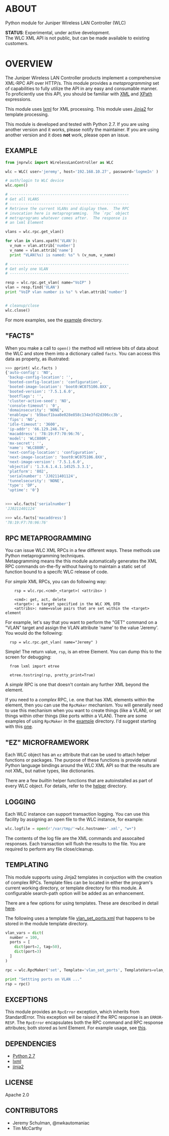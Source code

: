 # ABOUT

  Python module for Juniper Wireless LAN Controller (WLC)

**STATUS**: Experimental, under active development.  
The WLC XML API is not public, but can be made available to existing customers.

# OVERVIEW

  The Juniper Wireless LAN Controller products implement a comprehensive XML-RPC API over HTTP/s.  This module provides a *metaprogramming* set of capabilities to fully utilize the API in any easy and consumable manner.  To proficiently use this API, you should be familiar with [XML](http://www.w3schools.com/xml/) and [XPath](http://www.w3schools.com/xpath/) expressions.  
  
This module uses [lxml](http://lxml.de/index.html) for XML processing.  This module uses [Jinja2](http://jinja.pocoo.org/docs) for template processing.

  
This module is developed and tested with Python 2.7.  If you are using another version and it works, please notify the maintainer.  If you are using another version and it does **not** work, please open an issue.

## EXAMPLE

````python
from jnprwlc import WirelessLanController as WLC

wlc = WLC( user='jeremy', host='192.168.10.27', password='logmeIn' )

# auth/login to WLC device
wlc.open()

# -----------------------------------------------------
# Get all VLANS
# -----------------------------------------------------
# Retrieve the current VLANs and display them.  The RPC
# invocation here is metaprogramming.  The `rpc` object
# metraprograms whatever comes after.  The response is 
# an lxml Element

vlans = wlc.rpc.get_vlan()

for vlan in vlans.xpath('VLAN'):
  v_num = vlan.attrib['number']
  v_name = vlan.attrib['name']
  print "VLAN(%s) is named: %s" % (v_num, v_name)

# -----------------------------------------------------
# Get only one VLAN
# -----------------------------------------------------

resp = wlc.rpc.get_vlan( name="VoIP" )
vlan = resp.find('VLAN')
print "VoIP vlan number is %s" % vlan.attrib['number']


# cleanup/close
wlc.close()
````
  For more examples, see the [example](https://github.com/jeremyschulman/py-jnprwlc/tree/master/examples) directory.
  
## "FACTS"

  When you make a call to `open()` the method will retrieve bits of data about the WLC and store them
  into a dictionary called `facts`.  You can access this data as property, as illustrated:

````python
>>> pprint( wlc.facts )
{'auto-config': 'NO',
 'backup-config-location': '',
 'booted-config-location': 'configuration',
 'booted-image-location': 'boot0:WC075106.8XX',
 'booted-version': '7.5.1.6.0',
 'bootflags': '',
 'cluster-active-seed': 'NO',
 'console-timeout': '0',
 'domainsecurity': 'NONE',
 'enablepw': 'b5bacf1baa8e028e858c134e3fd2d306cc3b',
 'fips': 'NO',
 'idle-timeout': '3600',
 'ip-addr': '66.129.246.74',
 'macaddress': '78:19:F7:70:96:76',
 'model': 'WLC880R',
 'mx-secret': '',
 'name': 'WLC880R',
 'next-config-location': 'configuration',
 'next-image-location': 'boot0:WC075106.8XX',
 'next-image-version': '7.5.1.6.0',
 'objectid': '1.3.6.1.4.1.14525.3.3.1',
 'platform': '802',
 'serialnumber': 'JJ0211401124',
 'tunnelsecurity': 'NONE',
 'type': 'DP',
 'uptime': '0'}
 

>>> wlc.facts['serialnumber']
'JJ0211401124'

>>> wlc.facts['macaddress']
'78:19:F7:70:96:76'

````

## RPC METAPROGRAMMING

  You can issue WLC XML RPCs in a few different ways.  These methods use Python metaprogramming techniques.  
  Metapgramming means the this module automatically generates the XML RPC commands on-the-fly without
  having to maintain a static set of function bound to a specifc WLC release of code.
  
  For _simple_ XML RPCs, you can do following way:

````  
    rsp = wlc.rpc.<cmd>_<target>( <attribs> )
    
    <cmd>: get, act, delete
    <target>: a target specified in the WLC XML DTD
    <attribs>: name=value pairs that are set within the <target> element
````    

  For example, let's say that you want to perform the "GET" command on a "VLAN" target and assign
  the VLAN attribute 'name' to the value 'Jeremy'.  You would do the following:
  
````
  rsp = wlc.rpc.get_vlan( name="Jeremy" )
````

  Simple!  The return value, `rsp`, is an etree Element.  You can dump this to the screen for debugging:
  
```
  from lxml import etree
  
  etree.tostring(rsp, pretty_print=True)
```

  A _simple_ RPC is one that doesn't contain any further XML beyond the <target> element.  
  
  If you need to a _complex_ RPC, i.e. one that has XML elements within the <target> element, then you can use
  the `RpcMaker` mechanism.  You will generally need to use this mechanism when you want to create 
  things (like a VLAN), or set things within other things (like ports within a VLAN).  There are some
  examples of using `RpcMaker` in the [example](https://github.com/jeremyschulman/py-jnprwlc/tree/master/examples) directory.  I'd suggest starting with this [one](https://github.com/jeremyschulman/py-jnprwlc/blob/master/examples/vlan_add_ports.py).


## "EZ" MICROFRAMEWORK

Each WLC object has an `ez` attribute that can be used to attach helper functions or packages.  The purpose of these functions is provide natural Python language bindings around the WLC XML API so that the results are not XML, but native types, like dictionaries.

There are a few _builtin_ helper functions that are autoinstalled as part of every WLC object.  For details, refer to the [helper](lib/jnprwlc/helper) directory.

## LOGGING

Each WLC instance can support transaction logging.  You can use this facility by assigning an open file to the WLC instance, for example:
````python
wlc.logfile = open(r'/var/tmp/'+wlc.hostname+'.xml', "w+")
````
The contents of the log file are the XML commands and assocaited responses.  Each transaction will flush the results to the file.  You are required to perform any file close/cleanup.

## TEMPLATING

This module supports using Jinja2 templates in conjuction with the creation of complex RPCs.  Template files can be located in either the program's current working directory, or template directory for this module.  A configurable search-path option will be added as an enhancement. 

There are a few options for using templates.  These are described in detail [here]().

The following uses a template file [vlan_set_ports.xml](https://github.com/jeremyschulman/py-jnprwlc/blob/master/lib/jnprwlc/templates/vlan_set_ports.xml) that happens to be stored in the module template directory.
````python
vlan_vars = dict(
  number = 100,
  ports = [
    dict(port=2, tag=50),
    dict(port=3)
  ]
)

rpc = wlc.RpcMaker('set', Template='vlan_set_ports', TemplateVars=vlan_vars )

print "Settting ports on VLAN ..."
rsp = rpc()
````


## EXCEPTIONS

  This module provides an `RpcError` exception, which inherits from StandardError.  This exception will be raised if the RPC response is an `ERROR-RESP`.
  The `RpcError` encapsulates both the RPC command and RPC response attributes; both stored as lxml Element.  For 
  example usage, see [this](https://github.com/jeremyschulman/py-jnprwlc/blob/master/examples/try_except.py).
  
  
## DEPENDENCIES

  * [Python 2.7](http://www.python.org/)
  * [lxml](http://lxml.de/index.html)
  * [jinja2](http://jinja.pocoo.org/docs)

## LICENSE
  Apache 2.0

## CONTRIBUTORS

  * Jeremy Schulman, @nwkautomaniac
  * Tim McCarthy
